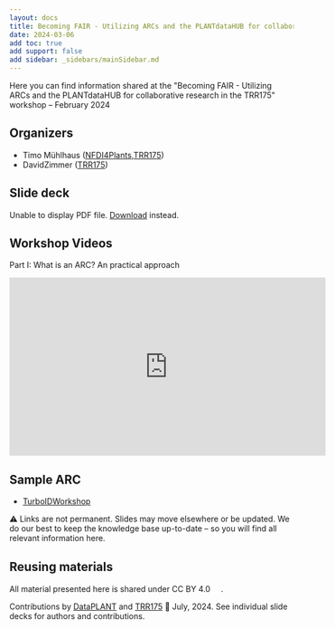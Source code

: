 ```yaml
---
layout: docs
title: Becoming FAIR - Utilizing ARCs and the PLANTdataHUB for collaborative research in the TRR175
date: 2024-03-06
add toc: true
add support: false
add sidebar: _sidebars/mainSidebar.md
---
```


Here you can find information shared at the "Becoming FAIR - Utilizing ARCs and the PLANTdataHUB for collaborative research in the TRR175" workshop &ndash; February 2024

## Organizers

- Timo Mühlhaus ([NFDI4Plants,TRR175](https://nfdi4plants.org/content/learn-more/our-mission.html))
- DavidZimmer ([TRR175](https://www.tr175.bio.lmu.de/))

## Slide deck

<html>
  <body>
    <object data="./SFB-RDM-workshop.pdf" type="application/pdf" width="100%" height="500px">
      <p>Unable to display PDF file. <a href="./SFB-RDM-workshop.pdf">Download</a> instead.</p>
    </object>
  </body>
</html>

## Workshop Videos

Part I: What is an ARC? An practical approach

<iframe width="560" height="315" src="https://www.youtube.com/embed/onvuDYCwTZQ?si=EfUTe7hkuLadtWtz" title="YouTube video player" frameborder="0" allow="accelerometer; autoplay; clipboard-write; encrypted-media; gyroscope; picture-in-picture; web-share" referrerpolicy="strict-origin-when-cross-origin" allowfullscreen></iframe>


## Sample ARC

- <a href=https://git.nfdi4plants.org/zimmer/TurboIDWorkshop target=_blank>TurboIDWorkshop</a> 

:warning: Links are not permanent. Slides may move elsewhere or be updated. We do our best to keep the knowledge base up-to-date &ndash; so you will find all relevant information here.

## Reusing materials

All material presented here is shared under CC BY 4.0 <a href="https://creativecommons.org/licenses/by/4.0/"><img src="https://mirrors.creativecommons.org/presskit/buttons/88x31/svg/by.svg" style="height:15px"></a>.

Contributions by [DataPLANT](https://nfdi4plants.org/) and [TRR175](https://ceplas.eu) 📆 July, 2024. See individual slide decks for authors and contributions.
